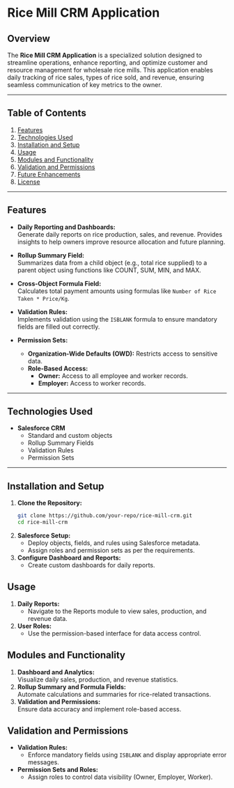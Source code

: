 # **Rice Mill CRM Application**

## **Overview**  
The **Rice Mill CRM Application** is a specialized solution designed to streamline operations, enhance reporting, and optimize customer and resource management for wholesale rice mills. This application enables daily tracking of rice sales, types of rice sold, and revenue, ensuring seamless communication of key metrics to the owner.

---

## **Table of Contents**
1. [Features](#features)
2. [Technologies Used](#technologies-used)
3. [Installation and Setup](#installation-and-setup)
4. [Usage](#usage)
5. [Modules and Functionality](#modules-and-functionality)
6. [Validation and Permissions](#validation-and-permissions)
7. [Future Enhancements](#future-enhancements)
8. [License](#license)

---

## **Features**  
- **Daily Reporting and Dashboards:**  
  Generate daily reports on rice production, sales, and revenue. Provides insights to help owners improve resource allocation and future planning.  

- **Rollup Summary Field:**  
  Summarizes data from a child object (e.g., total rice supplied) to a parent object using functions like COUNT, SUM, MIN, and MAX.  

- **Cross-Object Formula Field:**  
  Calculates total payment amounts using formulas like `Number of Rice Taken * Price/Kg`.  

- **Validation Rules:**  
  Implements validation using the `ISBLANK` formula to ensure mandatory fields are filled out correctly.  

- **Permission Sets:**  
  - **Organization-Wide Defaults (OWD):** Restricts access to sensitive data.  
  - **Role-Based Access:**  
    - **Owner:** Access to all employee and worker records.  
    - **Employer:** Access to worker records.  

---

## **Technologies Used**  
- **Salesforce CRM**  
  - Standard and custom objects  
  - Rollup Summary Fields  
  - Validation Rules  
  - Permission Sets  

---

## **Installation and Setup**  
1. **Clone the Repository:**  
   ```bash
   git clone https://github.com/your-repo/rice-mill-crm.git
   cd rice-mill-crm
   ```  
2. **Salesforce Setup:**  
   - Deploy objects, fields, and rules using Salesforce metadata.  
   - Assign roles and permission sets as per the requirements.  
3. **Configure Dashboard and Reports:**  
   - Create custom dashboards for daily reports.  


## **Usage**  
1. **Daily Reports:**  
   - Navigate to the Reports module to view sales, production, and revenue data.  
2. **User Roles:**  
   - Use the permission-based interface for data access control.  


## **Modules and Functionality**  
1. **Dashboard and Analytics:**  
   Visualize daily sales, production, and revenue statistics.  
2. **Rollup Summary and Formula Fields:**  
   Automate calculations and summaries for rice-related transactions.  
3. **Validation and Permissions:**  
   Ensure data accuracy and implement role-based access.  


## **Validation and Permissions**  
- **Validation Rules:**  
  - Enforce mandatory fields using `ISBLANK` and display appropriate error messages.  
- **Permission Sets and Roles:**  
  - Assign roles to control data visibility (Owner, Employer, Worker).  
